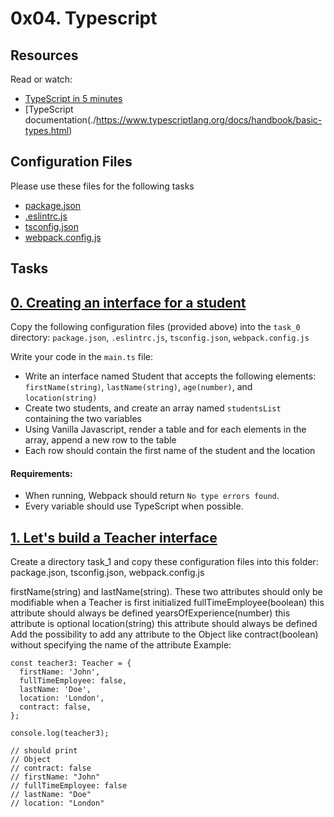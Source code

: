 # 0x04. Typescript

## Resources
Read or watch:

* [TypeScript in 5 minutes](./https://www.typescriptlang.org/docs/handbook/typescript-in-5-minutes.html)
* [TypeScript documentation(./https://www.typescriptlang.org/docs/handbook/basic-types.html)

## Configuration Files
Please use these files for the following tasks

* [package.json](./)
* [.eslintrc.js](./)
* [tsconfig.json](./)
* [webpack.config.js](./)

## Tasks

## [0. Creating an interface for a student](./)
Copy the following configuration files (provided above) into the `task_0` directory: `package.json`, `.eslintrc.js`, `tsconfig.json`, `webpack.config.js`

Write your code in the `main.ts` file:

* Write an interface named Student that accepts the following elements: `firstName(string)`, `lastName(string)`, `age(number)`, and `location(string)`
* Create two students, and create an array named `studentsList` containing the two variables
* Using Vanilla Javascript, render a table and for each elements in the array, append a new row to the table
* Each row should contain the first name of the student and the location

#### Requirements:
* When running, Webpack should return `No type errors found`.
* Every variable should use TypeScript when possible.

## [1. Let's build a Teacher interface](./)
Create a directory task_1 and copy these configuration files into this folder: package.json, tsconfig.json, webpack.config.js

firstName(string) and lastName(string). These two attributes should only be modifiable when a Teacher is first initialized
fullTimeEmployee(boolean) this attribute should always be defined
yearsOfExperience(number) this attribute is optional
location(string) this attribute should always be defined
Add the possibility to add any attribute to the Object like contract(boolean) without specifying the name of the attribute
Example:
```
const teacher3: Teacher = {
  firstName: 'John',
  fullTimeEmployee: false,
  lastName: 'Doe',
  location: 'London',
  contract: false,
};

console.log(teacher3);

// should print
// Object
// contract: false
// firstName: "John"
// fullTimeEmployee: false
// lastName: "Doe"
// location: "London"
```
